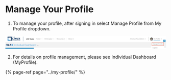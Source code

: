 # Manage Your Profile

1. To manage your profile, after signing in select Manage Profile from My Profile dropdown.

![](../.gitbook/assets/manageprofile.png)

2. For details on profile management, please see Individual Dashboard \(MyProfile\).

{% page-ref page="../my-profile/" %}





